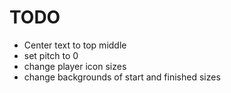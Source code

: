 # TODO

- Center text to top middle
- set pitch to 0
- change player icon sizes
- change backgrounds of start and finished sizes

